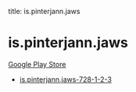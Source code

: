 title: is.pinterjann.jaws
# is.pinterjann.jaws


[Google Play Store](https://play.google.com/store/apps/details?id=is.pinterjann.jaws)


* [is.pinterjann.jaws-728-1-2-3](./is.pinterjann.jaws-728-1-2-3/)